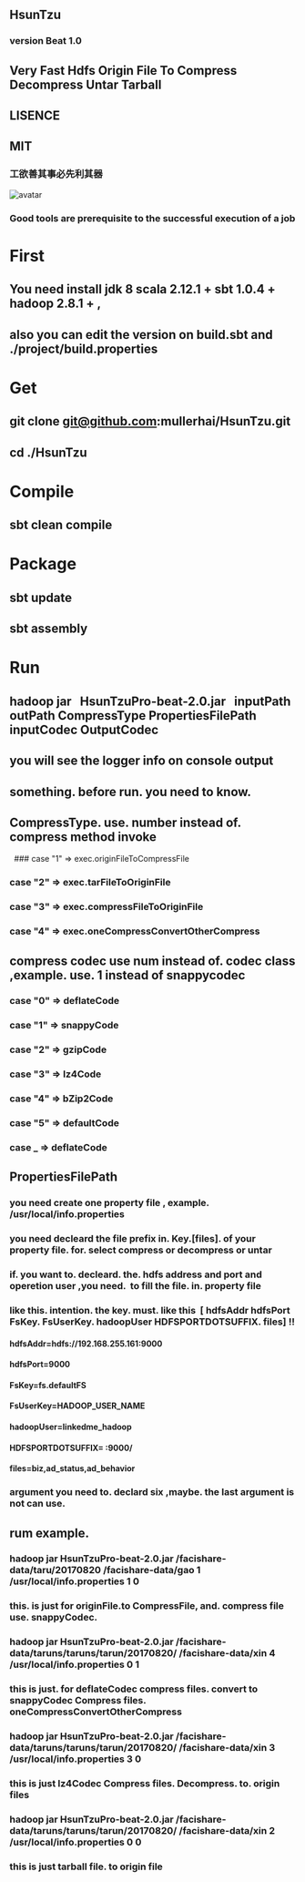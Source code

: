 ## HsunTzu

### version  Beat 1.0


## Very Fast  Hdfs  Origin File  To  Compress  Decompress Untar Tarball 

##  LISENCE
##  MIT

###  工欲善其事必先利其器

![avatar](https://timgsa.baidu.com/timg?image&quality=80&size=b9999_10000&sec=1514649799522&di=447db98a2ec75e64828d4f09540924c3&imgtype=0&src=http%3A%2F%2Fimgtu.lishiquwen.com%2F20160924%2F9d3c1aa228ede64a7d615b17b64d73f0.jpg)

###  Good tools are prerequisite to the successful execution of a job

# First 
##  You  need   install  jdk 8   scala 2.12.1 +  sbt 1.0.4 +  hadoop 2.8.1 +  ,
##  also   you can edit the version  on build.sbt and ./project/build.properties

# Get 

## git clone git@github.com:mullerhai/HsunTzu.git 
## cd  ./HsunTzu 

# Compile

##  sbt clean compile

# Package

## sbt update
## sbt assembly

# Run 

## hadoop jar    HsunTzuPro-beat-2.0.jar   inputPath   outPath   CompressType    PropertiesFilePath    inputCodec   OutputCodec 

## you will see the  logger info  on  console output 

## something. before run.  you need to know. 

## CompressType.  use. number instead of. compress method invoke 
 
   ###  case "1" => exec.originFileToCompressFile
   ###  case "2" => exec.tarFileToOriginFile
   ###  case "3" => exec.compressFileToOriginFile
   ###  case "4" => exec.oneCompressConvertOtherCompress



## compress codec  use num instead of. codec class  ,example. use. 1 instead of snappycodec 
  ###  case "0" => deflateCode
  ###  case "1" => snappyCode
  ###  case "2" => gzipCode
  ###  case "3" => lz4Code
  ###  case "4" => bZip2Code
  ###  case "5" => defaultCode
  ###  case _ =>  deflateCode
    
##  PropertiesFilePath

###  you need create one property file , example.   /usr/local/info.properties
###  you need  decleard  the  file prefix  in. Key.[files]. of your property file. for. select  compress or decompress or untar

###  if. you want to. decleard. the. hdfs address and port and operetion user ,you need.  to fill the file. in. property file
###  like this. intention. the key.  must. like this  [ hdfsAddr  hdfsPort FsKey. FsUserKey. hadoopUser HDFSPORTDOTSUFFIX. files] !!
#### hdfsAddr=hdfs://192.168.255.161:9000
#### hdfsPort=9000
#### FsKey=fs.defaultFS
#### FsUserKey=HADOOP_USER_NAME
#### hadoopUser=linkedme_hadoop
#### HDFSPORTDOTSUFFIX= :9000/
#### files=biz,ad_status,ad_behavior

### argument you need to. declard six ,maybe. the last argument is not can use. 
## rum example. 
###  hadoop jar   HsunTzuPro-beat-2.0.jar    /facishare-data/taru/20170820   /facishare-data/gao  1  /usr/local/info.properties 1  0

### this. is just for  originFile.to  CompressFile, and. compress file use. snappyCodec. 

###  hadoop jar HsunTzuPro-beat-2.0.jar /facishare-data/taruns/taruns/tarun/20170820/    /facishare-data/xin   4  /usr/local/info.properties  0  1

### this is just. for  deflateCodec compress files. convert to snappyCodec Compress files.  oneCompressConvertOtherCompress


###   hadoop jar HsunTzuPro-beat-2.0.jar /facishare-data/taruns/taruns/tarun/20170820/    /facishare-data/xin   3  /usr/local/info.properties  3  0

### this is just  lz4Codec Compress files. Decompress. to. origin files


###    hadoop jar HsunTzuPro-beat-2.0.jar /facishare-data/taruns/taruns/tarun/20170820/    /facishare-data/xin   2  /usr/local/info.properties  0  0

###  this is just tarball file. to origin file 



